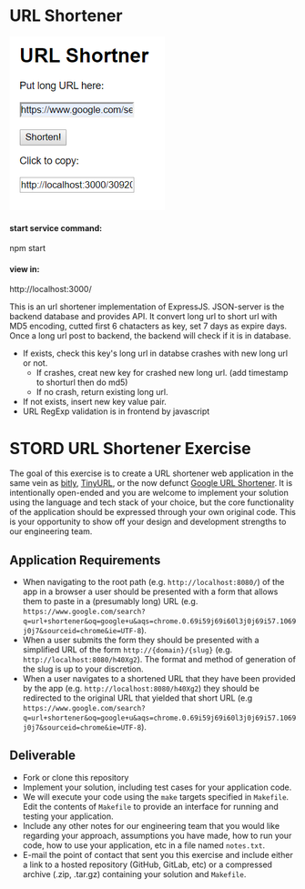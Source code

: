 # URL Shortener


![Alt text](/screenshot.png "screenshot")

  
#### start service command:  
npm start  
#### view in:  
http://localhost:3000/  


This is an url shortener implementation of ExpressJS.
JSON-server is the backend database and provides API. 
It convert long url to short url with MD5 encoding, cutted first 6 chatacters as key, set 7 days as expire days.  
Once a long url post to backend, the backend will check if it is in database.  
- If exists, check this key's long url in databse crashes with new long url or not.  
  - If crashes, creat new key for crashed new long url. (add timestamp to shorturl then do md5)  
  - If no crash, return existing long url.  
- If not exists, insert new key value pair.  
- URL RegExp validation is in frontend by javascript


# STORD URL Shortener Exercise

The goal of this exercise is to create a URL shortener web application in the same vein as [bitly](https://bitly.com/), [TinyURL](https://tinyurl.com/), or the now defunct [Google URL Shortener](https://goo.gl/). It is intentionally open-ended and you are welcome to implement your solution using the language and tech stack of your choice, but the core functionality of the application should be expressed through your own original code. This is your opportunity to show off your design and development strengths to our engineering team.

## Application Requirements

- When navigating to the root path (e.g. `http://localhost:8080/`) of the app in a browser a user should be presented with a form that allows them to paste in a (presumably long) URL (e.g. `https://www.google.com/search?q=url+shortener&oq=google+u&aqs=chrome.0.69i59j69i60l3j0j69i57.1069j0j7&sourceid=chrome&ie=UTF-8`).
- When a user submits the form they should be presented with a simplified URL of the form `http://{domain}/{slug}` (e.g. `http://localhost:8080/h40Xg2`). The format and method of generation of the slug is up to your discretion.
- When a user navigates to a shortened URL that they have been provided by the app (e.g. `http://localhost:8080/h40Xg2`) they should be redirected to the original URL that yielded that short URL (e.g `https://www.google.com/search?q=url+shortener&oq=google+u&aqs=chrome.0.69i59j69i60l3j0j69i57.1069j0j7&sourceid=chrome&ie=UTF-8`).

## Deliverable

- Fork or clone this repository
- Implement your solution, including test cases for your application code.
- We will execute your code using the `make` targets specified in `Makefile`. Edit the contents of `Makefile` to provide an interface for running and testing your application.
- Include any other notes for our engineering team that you would like regarding your approach, assumptions you have made, how to run your code, how to use your application, etc in a file named `notes.txt`.
- E-mail the point of contact that sent you this exercise and include either a link to a hosted repository (GitHub, GitLab, etc) or a compressed archive (.zip, .tar.gz) containing your solution and `Makefile`.
